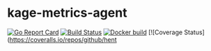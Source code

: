 # kage-metrics-agent

[![Go Report Card](https://goreportcard.com/badge/github.com/hentainer/kage-metrics-agent)](https://goreportcard.com/report/github.com/hentainer/kage-metrics-agent)
[![Build Status](https://travis-ci.org/hentainer/kage-metrics-agent.svg?branch=master)](https://travis-ci.org/hentainer/kage-metrics-agent)
[![Docker build](https://img.shields.io/docker/automated/hentainer/kage-metrics-agent.svg)](https://hub.docker.com/r/hentainer/kage-metrics-agent/)
[![Coverage Status](https://coveralls.io/repos/github/hent